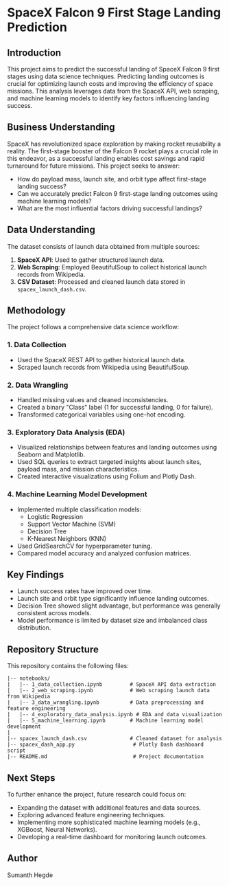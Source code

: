 # SpaceX Falcon 9 First Stage Landing Prediction

## Introduction

This project aims to predict the successful landing of SpaceX Falcon 9 first stages using data science techniques. Predicting landing outcomes is crucial for optimizing launch costs and improving the efficiency of space missions. This analysis leverages data from the SpaceX API, web scraping, and machine learning models to identify key factors influencing landing success.

## Business Understanding

SpaceX has revolutionized space exploration by making rocket reusability a reality. The first-stage booster of the Falcon 9 rocket plays a crucial role in this endeavor, as a successful landing enables cost savings and rapid turnaround for future missions. This project seeks to answer:

- How do payload mass, launch site, and orbit type affect first-stage landing success?
- Can we accurately predict Falcon 9 first-stage landing outcomes using machine learning models?
- What are the most influential factors driving successful landings?

## Data Understanding

The dataset consists of launch data obtained from multiple sources:

1. **SpaceX API**: Used to gather structured launch data.
2. **Web Scraping**: Employed BeautifulSoup to collect historical launch records from Wikipedia.
3. **CSV Dataset**: Processed and cleaned launch data stored in `spacex_launch_dash.csv`.

## Methodology

The project follows a comprehensive data science workflow:

### 1. Data Collection

- Used the SpaceX REST API to gather historical launch data.
- Scraped launch records from Wikipedia using BeautifulSoup.

### 2. Data Wrangling

- Handled missing values and cleaned inconsistencies.
- Created a binary "Class" label (1 for successful landing, 0 for failure).
- Transformed categorical variables using one-hot encoding.

### 3. Exploratory Data Analysis (EDA)

- Visualized relationships between features and landing outcomes using Seaborn and Matplotlib.
- Used SQL queries to extract targeted insights about launch sites, payload mass, and mission characteristics.
- Created interactive visualizations using Folium and Plotly Dash.

### 4. Machine Learning Model Development

- Implemented multiple classification models:
  - Logistic Regression
  - Support Vector Machine (SVM)
  - Decision Tree
  - K-Nearest Neighbors (KNN)
- Used GridSearchCV for hyperparameter tuning.
- Compared model accuracy and analyzed confusion matrices.

## Key Findings

- Launch success rates have improved over time.
- Launch site and orbit type significantly influence landing outcomes.
- Decision Tree showed slight advantage, but performance was generally consistent across models.
- Model performance is limited by dataset size and imbalanced class distribution.

## Repository Structure

This repository contains the following files:

```
|-- notebooks/
|   |-- 1_data_collection.ipynb         # SpaceX API data extraction
|   |-- 2_web_scraping.ipynb            # Web scraping launch data from Wikipedia
|   |-- 3_data_wrangling.ipynb          # Data preprocessing and feature engineering
|   |-- 4_exploratory_data_analysis.ipynb # EDA and data visualization
|   |-- 5_machine_learning.ipynb        # Machine learning model development
|
|-- spacex_launch_dash.csv              # Cleaned dataset for analysis
|-- spacex_dash_app.py                   # Plotly Dash dashboard script
|-- README.md                            # Project documentation
```

## Next Steps

To further enhance the project, future research could focus on:

- Expanding the dataset with additional features and data sources.
- Exploring advanced feature engineering techniques.
- Implementing more sophisticated machine learning models (e.g., XGBoost, Neural Networks).
- Developing a real-time dashboard for monitoring launch outcomes.

## Author

Sumanth Hegde
